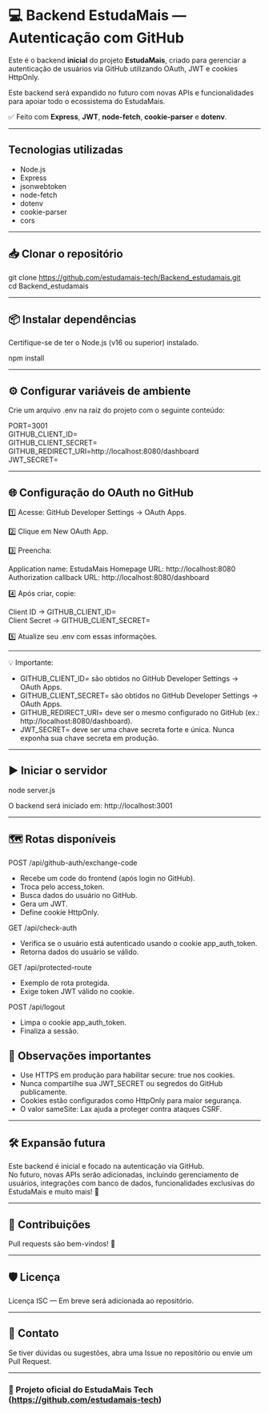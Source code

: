 
# 💻 Backend EstudaMais — Autenticação com GitHub

Este é o backend **inicial** do projeto **EstudaMais**, criado para gerenciar a autenticação de usuários via GitHub utilizando OAuth, JWT e cookies HttpOnly.  

Este backend será expandido no futuro com novas APIs e funcionalidades para apoiar todo o ecossistema do EstudaMais.

✅ Feito com **Express**, **JWT**, **node-fetch**, **cookie-parser** e **dotenv**.

---

##  Tecnologias utilizadas

- Node.js
- Express
- jsonwebtoken
- node-fetch
- dotenv
- cookie-parser
- cors

---

## 📥 Clonar o repositório

git clone https://github.com/estudamais-tech/Backend_estudamais.git  
cd Backend_estudamais

---

## 📦 Instalar dependências

Certifique-se de ter o Node.js (v16 ou superior) instalado.

npm install

---

## ⚙️ Configurar variáveis de ambiente

Crie um arquivo .env na raiz do projeto com o seguinte conteúdo:

PORT=3001  
GITHUB_CLIENT_ID=  
GITHUB_CLIENT_SECRET=  
GITHUB_REDIRECT_URI=http://localhost:8080/dashboard  
JWT_SECRET=  

---

## 🌐 Configuração do OAuth no GitHub

1️⃣ Acesse: GitHub Developer Settings → OAuth Apps.

2️⃣ Clique em New OAuth App.

3️⃣ Preencha:

Application name: EstudaMais
Homepage URL: http://localhost:8080  
Authorization callback URL: http://localhost:8080/dashboard

4️⃣ Após criar, copie:

Client ID → GITHUB_CLIENT_ID=  
Client Secret → GITHUB_CLIENT_SECRET=

5️⃣ Atualize seu .env com essas informações.

---
💡 Importante:

- GITHUB_CLIENT_ID= são obtidos no GitHub Developer Settings → OAuth Apps.
- GITHUB_CLIENT_SECRET= são obtidos no GitHub Developer Settings → OAuth Apps.
- GITHUB_REDIRECT_URI= deve ser o mesmo configurado no GitHub (ex.: http://localhost:8080/dashboard).
- JWT_SECRET= deve ser uma chave secreta forte e única. Nunca exponha sua chave secreta em produção.

---

## ▶️ Iniciar o servidor

node server.js

O backend será iniciado em: http://localhost:3001

---

## 🗺️ Rotas disponíveis

POST /api/github-auth/exchange-code
- Recebe um code do frontend (após login no GitHub).
- Troca pelo access_token.
- Busca dados do usuário no GitHub.
- Gera um JWT.
- Define cookie HttpOnly.

GET /api/check-auth
- Verifica se o usuário está autenticado usando o cookie app_auth_token.
- Retorna dados do usuário se válido.

GET /api/protected-route
- Exemplo de rota protegida.
- Exige token JWT válido no cookie.

POST /api/logout
- Limpa o cookie app_auth_token.
- Finaliza a sessão.



## 💬 Observações importantes

- Use HTTPS em produção para habilitar secure: true nos cookies.
- Nunca compartilhe sua JWT_SECRET ou segredos do GitHub publicamente.
- Cookies estão configurados como HttpOnly para maior segurança.
- O valor sameSite: Lax ajuda a proteger contra ataques CSRF.

---

## 🛠️ Expansão futura

Este backend é inicial e focado na autenticação via GitHub.  
No futuro, novas APIs serão adicionadas, incluindo gerenciamento de usuários, integrações com banco de dados, funcionalidades exclusivas do EstudaMais e muito mais! 🚀

---

## 🤝 Contribuições

Pull requests são bem-vindos! 💜

---

## 🛡️ Licença

Licença ISC — Em breve será adicionada ao repositório.

---

## 📣 Contato

Se tiver dúvidas ou sugestões, abra uma Issue no repositório ou envie um Pull Request.

---

### 🌟 Projeto oficial do EstudaMais Tech (https://github.com/estudamais-tech)

